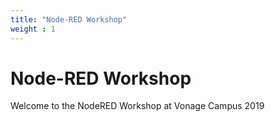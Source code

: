 ```yaml
---
title: "Node-RED Workshop"
weight : 1
---
```

# Node-RED Workshop
Welcome to the NodeRED Workshop at Vonage Campus 2019


